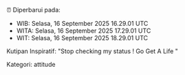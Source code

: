 ⏰ Diperbarui pada:
- WIB: Selasa, 16 September 2025 16.29.01 UTC
- WITA: Selasa, 16 September 2025 17.29.01 UTC
- WIT: Selasa, 16 September 2025 18.29.01 UTC

Kutipan Inspiratif:
"Stop checking my status ! Go Get A Life "


Kategori: attitude

